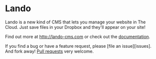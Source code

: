 Lando
=====

Lando is a new kind of CMS that lets you manage your website in The Cloud. Just save files in your Dropbox and they'll appear on your site!

Find out more at <http://lando-cms.com> or check out the [documentation][docs].

If you find a bug or have a feature request, please [file an issue][issues]. And fork away! [Pull requests][pulls] very welcome.

[docs]: http://lando-cms.com/docs/install-update
[issue]: https://github.com/samrayner/Lando/issues
[pulls]: https://github.com/samrayner/Lando/pulls